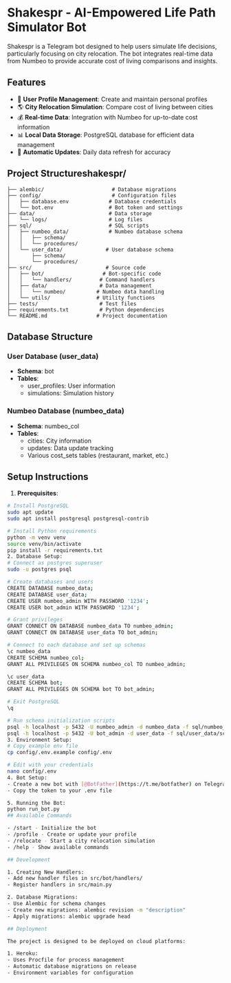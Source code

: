 # Shakespr - AI-Empowered Life Path Simulator Bot

Shakespr is a Telegram bot designed to help users simulate life decisions, particularly focusing on city relocation. The bot integrates real-time data from Numbeo to provide accurate cost of living comparisons and insights.

## Features

- 🏢 **User Profile Management**: Create and maintain personal profiles
- 🌎 **City Relocation Simulation**: Compare cost of living between cities
- 💰 **Real-time Data**: Integration with Numbeo for up-to-date cost information
- 📊 **Local Data Storage**: PostgreSQL database for efficient data management
- 🔄 **Automatic Updates**: Daily data refresh for accuracy

## Project Structureshakespr/
```
├── alembic/                      # Database migrations
├── config/                       # Configuration files
│   ├── database.env             # Database credentials
│   └── bot.env                  # Bot token and settings
├── data/                        # Data storage
│   └── logs/                    # Log files
├── sql/                         # SQL scripts
│   ├── numbeo_data/             # Numbeo database schema
│   │   ├── schema/
│   │   └── procedures/
│   └── user_data/              # User database schema
│       ├── schema/
│       └── procedures/
├── src/                        # Source code
│   ├── bot/                   # Bot-specific code
│   │   └── handlers/         # Command handlers
│   ├── data/                 # Data management
│   │   └── numbeo/          # Numbeo data handling
│   └── utils/               # Utility functions
├── tests/                    # Test files
├── requirements.txt          # Python dependencies
└── README.md                # Project documentation
```

## Database Structure

### User Database (user_data)
- **Schema**: bot
- **Tables**:
  - user_profiles: User information
  - simulations: Simulation history

### Numbeo Database (numbeo_data)
- **Schema**: numbeo_col
- **Tables**:
  - cities: City information
  - updates: Data update tracking
  - Various cost_sets tables (restaurant, market, etc.)

## Setup Instructions

1. **Prerequisites**:
```bash
# Install PostgreSQL
sudo apt update
sudo apt install postgresql postgresql-contrib

# Install Python requirements
python -m venv venv
source venv/bin/activate
pip install -r requirements.txt
2. Database Setup:
# Connect as postgres superuser
sudo -u postgres psql

# Create databases and users
CREATE DATABASE numbeo_data;
CREATE DATABASE user_data;
CREATE USER numbeo_admin WITH PASSWORD '1234';
CREATE USER bot_admin WITH PASSWORD '1234';

# Grant privileges
GRANT CONNECT ON DATABASE numbeo_data TO numbeo_admin;
GRANT CONNECT ON DATABASE user_data TO bot_admin;

# Connect to each database and set up schemas
\c numbeo_data
CREATE SCHEMA numbeo_col;
GRANT ALL PRIVILEGES ON SCHEMA numbeo_col TO numbeo_admin;

\c user_data
CREATE SCHEMA bot;
GRANT ALL PRIVILEGES ON SCHEMA bot TO bot_admin;

# Exit PostgreSQL
\q

# Run schema initialization scripts
psql -h localhost -p 5432 -U numbeo_admin -d numbeo_data -f sql/numbeo_data/schema/init.sql
psql -h localhost -p 5432 -U bot_admin -d user_data -f sql/user_data/schema/init.sql
3. Environment Setup:
# Copy example env file
cp config/.env.example config/.env

# Edit with your credentials
nano config/.env
4. Bot Setup:
- Create a new bot with [@BotFather](https://t.me/botfather) on Telegram
- Copy the token to your .env file

5. Running the Bot:
python run_bot.py
## Available Commands

- /start - Initialize the bot
- /profile - Create or update your profile
- /relocate - Start a city relocation simulation
- /help - Show available commands

## Development

1. Creating New Handlers:
- Add new handler files in src/bot/handlers/
- Register handlers in src/main.py

2. Database Migrations:
- Use Alembic for schema changes
- Create new migrations: alembic revision -m "description"
- Apply migrations: alembic upgrade head

## Deployment

The project is designed to be deployed on cloud platforms:

1. Heroku:
- Uses Procfile for process management
- Automatic database migrations on release
- Environment variables for configuration
